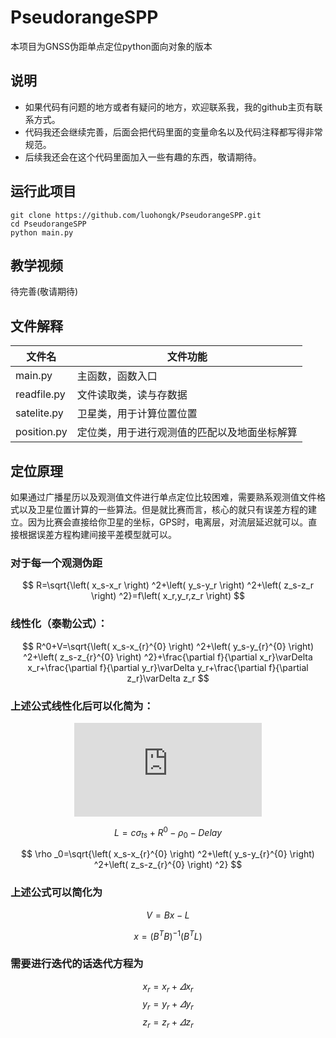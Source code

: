 <!--
 * @Author: Hongkun Luo
 * @Date: 2024-04-08 01:27:27
 * @LastEditors: Hongkun Luo
 * @Description: 
 * 
 * Hongkun Luo
-->
# PseudorangeSPP

本项目为GNSS伪距单点定位python面向对象的版本

## 说明

* 如果代码有问题的地方或者有疑问的地方，欢迎联系我，我的github主页有联系方式。
* 代码我还会继续完善，后面会把代码里面的变量命名以及代码注释都写得非常规范。
* 后续我还会在这个代码里面加入一些有趣的东西，敬请期待。

## 运行此项目

```
git clone https://github.com/luohongk/PseudorangeSPP.git
cd PseudorangeSPP
python main.py
```

## 教学视频

待完善(敬请期待)

## 文件解释

| 文件名      | 文件功能                                     |
| ----------- | -------------------------------------------- |
| main.py     | 主函数，函数入口                             |
| readfile.py | 文件读取类，读与存数据                       |
| satelite.py | 卫星类，用于计算位置位置                     |
| position.py | 定位类，用于进行观测值的匹配以及地面坐标解算 |

## 定位原理

如果通过广播星历以及观测值文件进行单点定位比较困难，需要熟系观测值文件格式以及卫星位置计算的一些算法。但是就比赛而言，核心的就只有误差方程的建立。因为比赛会直接给你卫星的坐标，GPS时，电离层，对流层延迟就可以。直接根据误差方程构建间接平差模型就可以。

### 对于每一个观测伪距

$$
R=\sqrt{\left( x_s-x_r \right) ^2+\left( y_s-y_r \right) ^2+\left( z_s-z_r \right) ^2}=f\left( x_r,y_r,z_r \right)
$$

### 线性化（泰勒公式）：

$$
R^0+V=\sqrt{\left( x_s-x_{r}^{0} \right) ^2+\left( y_s-y_{r}^{0} \right) ^2+\left( z_s-z_{r}^{0} \right) ^2}+\frac{\partial f}{\partial x_r}\varDelta x_r+\frac{\partial f}{\partial y_r}\varDelta y_r+\frac{\partial f}{\partial z_r}\varDelta z_r
$$

### 上述公式线性化后可以化简为：

<div style="text-align:center">

![线性化后的公式](https://latex.codecogs.com/svg.latex?V%3D%5Cleft%28%20%5Cfrac%7B-%5Cleft%28%20x_s-x_r%20%5Cright%29%7D%7B%5Crho_0%7D%2C%5Cfrac%7B-%5Cleft%28%20y_s-y_r%20%5Cright%29%7D%7B%5Crho_0%7D%2C%5Cfrac%7B-%5Cleft%28%20z_s-z_r%20%5Cright%29%7D%7B%5Crho_0%7D%2C-c%20%5Cright%29%20%5Cleft%5B%20%5Cbegin%7Barray%7D%7Bc%7D%0A%20%20%20%20%5CDelta%20x_r%5C%5C%0A%20%20%20%20%5CDelta%20y_r%5C%5C%0A%20%20%20%20%5CDelta%20z_r%5C%5C%0A%20%20%20%20%5Csigma_%7Btr%7D%5C%5C%0A%20%5Cend%7Barray%7D%20%5Cright%5D%20-L)

</div>

$$
L=c\sigma _{ts}+R^0-\rho _0-Delay
$$

$$
\rho _0=\sqrt{\left( x_s-x_{r}^{0} \right) ^2+\left( y_s-y_{r}^{0} \right) ^2+\left( z_s-z_{r}^{0} \right) ^2}
$$
### 上述公式可以简化为
$$
V=Bx-L
$$

$$
x=\left( B^TB \right) ^{-1}\left( B^TL \right)
$$

### 需要进行迭代的话迭代方程为
$$
x_r=x_r+\varDelta x_r
$$
$$
y_r=y_r+\varDelta y_r
$$
$$
z_r=z_r+\varDelta z_r
$$

